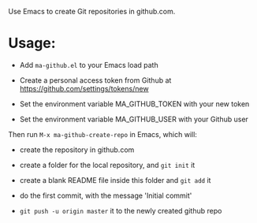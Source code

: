 Use Emacs to create Git repositories in github.com.

# Usage:

* Add `ma-github.el` to your Emacs load path

* Create a personal access token from Github at https://github.com/settings/tokens/new

* Set the environment variable MA_GITHUB_TOKEN with your new token

* Set the environment variable MA_GITHUB_USER with your Github user

Then run `M-x ma-github-create-repo` in Emacs, which will:

* create the repository in github.com

* create a folder for the local repository, and `git init` it

* create a blank README file inside this folder and `git add` it

* do the first commit, with the message 'Initial commit'

* `git push -u origin master` it to the newly created github repo
